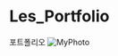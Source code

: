 # Les_Portfolio
포트폴리오
![MyPhoto](https://github.com/user-attachments/assets/66cfe2be-b39b-4202-b6eb-2628d3e82635)
